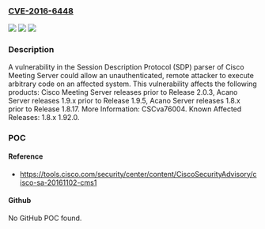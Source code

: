 ### [CVE-2016-6448](https://cve.mitre.org/cgi-bin/cvename.cgi?name=CVE-2016-6448)
![](https://img.shields.io/static/v1?label=Product&message=Cisco%20Meeting%20Server%20before%202.0.3%20and%20Acano%20Server%20before%201.9.5&color=blue)
![](https://img.shields.io/static/v1?label=Version&message=n%2Fa&color=blue)
![](https://img.shields.io/static/v1?label=Vulnerability&message=unspecified&color=brighgreen)

### Description

A vulnerability in the Session Description Protocol (SDP) parser of Cisco Meeting Server could allow an unauthenticated, remote attacker to execute arbitrary code on an affected system. This vulnerability affects the following products: Cisco Meeting Server releases prior to Release 2.0.3, Acano Server releases 1.9.x prior to Release 1.9.5, Acano Server releases 1.8.x prior to Release 1.8.17. More Information: CSCva76004. Known Affected Releases: 1.8.x 1.92.0.

### POC

#### Reference
- https://tools.cisco.com/security/center/content/CiscoSecurityAdvisory/cisco-sa-20161102-cms1

#### Github
No GitHub POC found.

